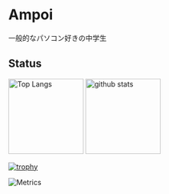 # Ampoi

一般的なパソコン好きの中学生

## Status

<p align="left"> 
  <img alt="Top Langs" height="150px" src="https://github-readme-stats.vercel.app/api/top-langs/?username=Ampoi&layout=compact&show_icons=true&theme=onedark" />
  <img alt="github stats" height="150px" src="https://github-readme-stats.vercel.app/api?username=Ampoi&theme=onedark&show_icons=ture" />
</p>

[![trophy](https://github-profile-trophy.vercel.app/?username=Ampoi&theme=onedark&column=7)](https://github.com/ryo-ma/github-profile-trophy)

![Metrics](https://metrics.lecoq.io/Ampoi?template=classic&achievements=1&tweets=1&base.indepth=false&base.hireable=false&achievements.threshold=C&achievements.secrets=true&achievements.display=detailed&achievements.limit=0&tweets.user=.user.twitter&tweets.attachments=false&tweets.limit=2&config.timezone=Asia%2FTokyo)
